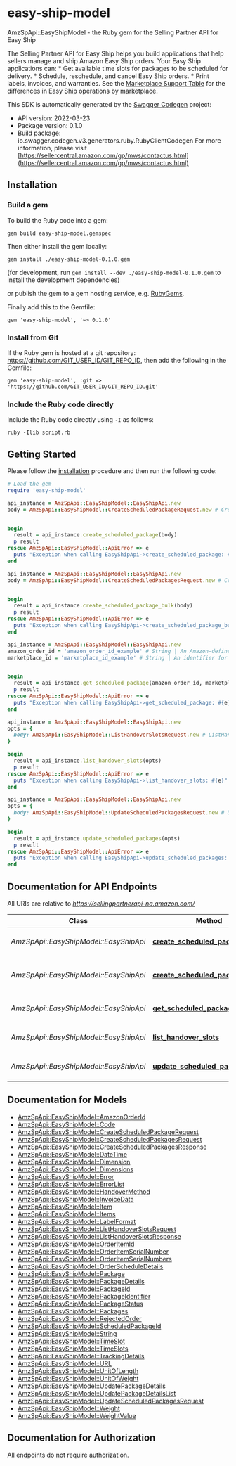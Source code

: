 # easy-ship-model

AmzSpApi::EasyShipModel - the Ruby gem for the Selling Partner API for Easy Ship

The Selling Partner API for Easy Ship helps you build applications that help sellers manage and ship Amazon Easy Ship orders.  Your Easy Ship applications can:  * Get available time slots for packages to be scheduled for delivery.  * Schedule, reschedule, and cancel Easy Ship orders.  * Print labels, invoices, and warranties.  See the [Marketplace Support Table](doc:easyship-api-v2022-03-23-use-case-guide#marketplace-support-table) for the differences in Easy Ship operations by marketplace.

This SDK is automatically generated by the [Swagger Codegen](https://github.com/swagger-api/swagger-codegen) project:

- API version: 2022-03-23
- Package version: 0.1.0
- Build package: io.swagger.codegen.v3.generators.ruby.RubyClientCodegen
For more information, please visit [https://sellercentral.amazon.com/gp/mws/contactus.html](https://sellercentral.amazon.com/gp/mws/contactus.html)

## Installation

### Build a gem

To build the Ruby code into a gem:

```shell
gem build easy-ship-model.gemspec
```

Then either install the gem locally:

```shell
gem install ./easy-ship-model-0.1.0.gem
```
(for development, run `gem install --dev ./easy-ship-model-0.1.0.gem` to install the development dependencies)

or publish the gem to a gem hosting service, e.g. [RubyGems](https://rubygems.org/).

Finally add this to the Gemfile:

    gem 'easy-ship-model', '~> 0.1.0'

### Install from Git

If the Ruby gem is hosted at a git repository: https://github.com/GIT_USER_ID/GIT_REPO_ID, then add the following in the Gemfile:

    gem 'easy-ship-model', :git => 'https://github.com/GIT_USER_ID/GIT_REPO_ID.git'

### Include the Ruby code directly

Include the Ruby code directly using `-I` as follows:

```shell
ruby -Ilib script.rb
```

## Getting Started

Please follow the [installation](#installation) procedure and then run the following code:
```ruby
# Load the gem
require 'easy-ship-model'

api_instance = AmzSpApi::EasyShipModel::EasyShipApi.new
body = AmzSpApi::EasyShipModel::CreateScheduledPackageRequest.new # CreateScheduledPackageRequest | 


begin
  result = api_instance.create_scheduled_package(body)
  p result
rescue AmzSpApi::EasyShipModel::ApiError => e
  puts "Exception when calling EasyShipApi->create_scheduled_package: #{e}"
end

api_instance = AmzSpApi::EasyShipModel::EasyShipApi.new
body = AmzSpApi::EasyShipModel::CreateScheduledPackagesRequest.new # CreateScheduledPackagesRequest | 


begin
  result = api_instance.create_scheduled_package_bulk(body)
  p result
rescue AmzSpApi::EasyShipModel::ApiError => e
  puts "Exception when calling EasyShipApi->create_scheduled_package_bulk: #{e}"
end

api_instance = AmzSpApi::EasyShipModel::EasyShipApi.new
amazon_order_id = 'amazon_order_id_example' # String | An Amazon-defined order identifier. Identifies the order that the seller wants to deliver using Amazon Easy Ship.
marketplace_id = 'marketplace_id_example' # String | An identifier for the marketplace in which the seller is selling.


begin
  result = api_instance.get_scheduled_package(amazon_order_id, marketplace_id)
  p result
rescue AmzSpApi::EasyShipModel::ApiError => e
  puts "Exception when calling EasyShipApi->get_scheduled_package: #{e}"
end

api_instance = AmzSpApi::EasyShipModel::EasyShipApi.new
opts = { 
  body: AmzSpApi::EasyShipModel::ListHandoverSlotsRequest.new # ListHandoverSlotsRequest | 
}

begin
  result = api_instance.list_handover_slots(opts)
  p result
rescue AmzSpApi::EasyShipModel::ApiError => e
  puts "Exception when calling EasyShipApi->list_handover_slots: #{e}"
end

api_instance = AmzSpApi::EasyShipModel::EasyShipApi.new
opts = { 
  body: AmzSpApi::EasyShipModel::UpdateScheduledPackagesRequest.new # UpdateScheduledPackagesRequest | 
}

begin
  result = api_instance.update_scheduled_packages(opts)
  p result
rescue AmzSpApi::EasyShipModel::ApiError => e
  puts "Exception when calling EasyShipApi->update_scheduled_packages: #{e}"
end
```

## Documentation for API Endpoints

All URIs are relative to *https://sellingpartnerapi-na.amazon.com/*

Class | Method | HTTP request | Description
------------ | ------------- | ------------- | -------------
*AmzSpApi::EasyShipModel::EasyShipApi* | [**create_scheduled_package**](docs/EasyShipApi.md#create_scheduled_package) | **POST** /easyShip/2022-03-23/package | 
*AmzSpApi::EasyShipModel::EasyShipApi* | [**create_scheduled_package_bulk**](docs/EasyShipApi.md#create_scheduled_package_bulk) | **POST** /easyShip/2022-03-23/packages/bulk | 
*AmzSpApi::EasyShipModel::EasyShipApi* | [**get_scheduled_package**](docs/EasyShipApi.md#get_scheduled_package) | **GET** /easyShip/2022-03-23/package | 
*AmzSpApi::EasyShipModel::EasyShipApi* | [**list_handover_slots**](docs/EasyShipApi.md#list_handover_slots) | **POST** /easyShip/2022-03-23/timeSlot | 
*AmzSpApi::EasyShipModel::EasyShipApi* | [**update_scheduled_packages**](docs/EasyShipApi.md#update_scheduled_packages) | **PATCH** /easyShip/2022-03-23/package | 

## Documentation for Models

 - [AmzSpApi::EasyShipModel::AmazonOrderId](docs/AmazonOrderId.md)
 - [AmzSpApi::EasyShipModel::Code](docs/Code.md)
 - [AmzSpApi::EasyShipModel::CreateScheduledPackageRequest](docs/CreateScheduledPackageRequest.md)
 - [AmzSpApi::EasyShipModel::CreateScheduledPackagesRequest](docs/CreateScheduledPackagesRequest.md)
 - [AmzSpApi::EasyShipModel::CreateScheduledPackagesResponse](docs/CreateScheduledPackagesResponse.md)
 - [AmzSpApi::EasyShipModel::DateTime](docs/DateTime.md)
 - [AmzSpApi::EasyShipModel::Dimension](docs/Dimension.md)
 - [AmzSpApi::EasyShipModel::Dimensions](docs/Dimensions.md)
 - [AmzSpApi::EasyShipModel::Error](docs/Error.md)
 - [AmzSpApi::EasyShipModel::ErrorList](docs/ErrorList.md)
 - [AmzSpApi::EasyShipModel::HandoverMethod](docs/HandoverMethod.md)
 - [AmzSpApi::EasyShipModel::InvoiceData](docs/InvoiceData.md)
 - [AmzSpApi::EasyShipModel::Item](docs/Item.md)
 - [AmzSpApi::EasyShipModel::Items](docs/Items.md)
 - [AmzSpApi::EasyShipModel::LabelFormat](docs/LabelFormat.md)
 - [AmzSpApi::EasyShipModel::ListHandoverSlotsRequest](docs/ListHandoverSlotsRequest.md)
 - [AmzSpApi::EasyShipModel::ListHandoverSlotsResponse](docs/ListHandoverSlotsResponse.md)
 - [AmzSpApi::EasyShipModel::OrderItemId](docs/OrderItemId.md)
 - [AmzSpApi::EasyShipModel::OrderItemSerialNumber](docs/OrderItemSerialNumber.md)
 - [AmzSpApi::EasyShipModel::OrderItemSerialNumbers](docs/OrderItemSerialNumbers.md)
 - [AmzSpApi::EasyShipModel::OrderScheduleDetails](docs/OrderScheduleDetails.md)
 - [AmzSpApi::EasyShipModel::Package](docs/Package.md)
 - [AmzSpApi::EasyShipModel::PackageDetails](docs/PackageDetails.md)
 - [AmzSpApi::EasyShipModel::PackageId](docs/PackageId.md)
 - [AmzSpApi::EasyShipModel::PackageIdentifier](docs/PackageIdentifier.md)
 - [AmzSpApi::EasyShipModel::PackageStatus](docs/PackageStatus.md)
 - [AmzSpApi::EasyShipModel::Packages](docs/Packages.md)
 - [AmzSpApi::EasyShipModel::RejectedOrder](docs/RejectedOrder.md)
 - [AmzSpApi::EasyShipModel::ScheduledPackageId](docs/ScheduledPackageId.md)
 - [AmzSpApi::EasyShipModel::String](docs/String.md)
 - [AmzSpApi::EasyShipModel::TimeSlot](docs/TimeSlot.md)
 - [AmzSpApi::EasyShipModel::TimeSlots](docs/TimeSlots.md)
 - [AmzSpApi::EasyShipModel::TrackingDetails](docs/TrackingDetails.md)
 - [AmzSpApi::EasyShipModel::URL](docs/URL.md)
 - [AmzSpApi::EasyShipModel::UnitOfLength](docs/UnitOfLength.md)
 - [AmzSpApi::EasyShipModel::UnitOfWeight](docs/UnitOfWeight.md)
 - [AmzSpApi::EasyShipModel::UpdatePackageDetails](docs/UpdatePackageDetails.md)
 - [AmzSpApi::EasyShipModel::UpdatePackageDetailsList](docs/UpdatePackageDetailsList.md)
 - [AmzSpApi::EasyShipModel::UpdateScheduledPackagesRequest](docs/UpdateScheduledPackagesRequest.md)
 - [AmzSpApi::EasyShipModel::Weight](docs/Weight.md)
 - [AmzSpApi::EasyShipModel::WeightValue](docs/WeightValue.md)

## Documentation for Authorization

 All endpoints do not require authorization.

